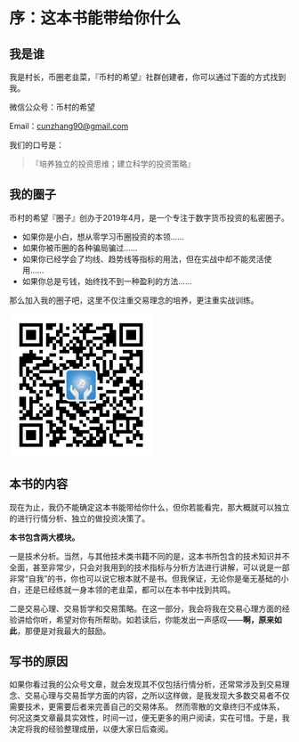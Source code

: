# 序：这本书能带给你什么

## 我是谁

我是村长，币圈老韭菜，『币村的希望』社群创建者，你可以通过下面的方式找到我。

微信公众号：币村的希望

Email：cunzhang90@gmail.com

我们的口号是：

> 『培养独立的投资思维；建立科学的投资策略』

## 我的圈子

币村的希望『圈子』创办于2019年4月，是一个专注于数字货币投资的私密圈子。

* 如果你是小白，想从零学习币圈投资的本领……
* 如果你被币圈的各种骗局骗过……
* 如果你已经学会了均线、趋势线等指标的用法，但在实战中却不能灵活使用……
* 如果你总是亏钱，始终找不到一种盈利的方法……

那么加入我的圈子吧，这里不仅注重交易理念的培养，更注重实战训练。

![&#x4F60;&#x7528;&#x5FAE;&#x4FE1;&#x626B;&#x732B;&#x4E0A;&#x65B9;&#x4E8C;&#x7EF4;&#x7801;&#xFF0C;&#x5173;&#x6CE8;&#x516C;&#x4F17;&#x53F7;&#xFF0C;&#x5C31;&#x53EF;&#x4EE5;&#x901A;&#x8FC7;&#x5E95;&#x90E8;&#x83DC;&#x5355;&#x300E;&#x6700;&#x65B0;&#x64CD;&#x4F5C;&#x300F;&#x8FDB;&#x5165;&#x6211;&#x7684;&#x5708;&#x5B50;&#x4E86;&#x3002;](.gitbook/assets/qrcode_for_gh_39de1c0e9b83_258.jpg)

## 本书的内容

现在为止，我仍不能确定这本书能带给你什么，但你若能看完，那大概就可以独立的进行行情分析、独立的做投资决策了。

**本书包含两大模块。**

一是技术分析。当然，与其他技术类书籍不同的是，这本书所包含的技术知识并不全面，甚至非常少，只会对我用到的技术指标与分析方法进行讲解，可以说是一部非常“自我”的书，你也可以说它根本就不是书。但我保证，无论你是毫无基础的小白，还是已经练就一身本领的老韭菜，都可以在本书中找到共鸣。

二是交易心理、交易哲学和交易策略。在这一部分，我会将我在交易心理方面的经验讲给你听，希望对你有所帮助。如若读后，你能发出一声感叹——**啊，原来如此**，那便是对我最大的鼓励。

## 写书的原因

如果你看过我的公众号文章，就会发现其不仅包括行情分析，还常常涉及到交易理念、交易心理与交易哲学方面的内容，之所以这样做，是我发现大多数交易者不仅需要技术，更需要后者来完善自己的交易体系。 然而零散的文章终归不成体系，何况这类文章最具实效性，时间一过，便无更多的用户阅读，实在可惜。于是，我决定将我的经验整理成册，以便大家日后查阅。

